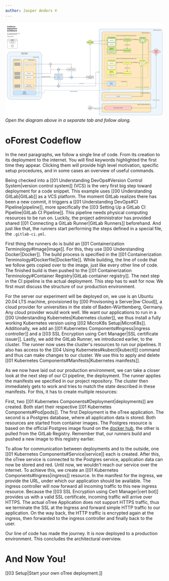 ```yaml
---
author: Jasper Anders ©
---
```


![Achitecture](./diagrams/oTreeArchitecture.png) _Open the diagram above in a separate tab and follow along._

# oForest Codeflow

In the next paragraphs, we follow a single line of code. From its creation to its deployment to the internet. You will find keywords highlighted the first time they appear. Clicking them will provide high level motivation, specific setup procedures, and in some cases an overview of useful commands.

Being checked into a [[01 Understanding DevOps#Version Control System|version control system]] (VCS) is the very first big step toward deployment for a code snippet. This example uses [[00 Understanding GitLab|GitLab]] as a VCS platform. The moment GitLab realizes there has been a new commit, it triggers a [[01 Understanding DevOps#CI Pipeline|pipeline]], more specifically the [[03 Setting Up a GitLab CI Pipeline|GitLab CI Pipeline]]. This pipeline needs physical computing resources to be run on. Luckily, the project administrator has provided shared [[01 Connecting a GitLab Runner|GitLab Runners]] beforehand. And just like that, the
runners start performing the steps defined in a special file, the `.gitlab-ci.yml`.

First thing the runners do is build an [[01 Containerization Terminology#Image|image]]. For this, they use [[00 Understanding Docker|Docker]]. The build process is specified in the [[01 Containerization Terminology#Dockerfile|Dockerfile]]. While building, the line of code that we follow gets copied over to the image, just like every other line of code. The finished build is then pushed to the [[01 Containerization Terminology#Container Registry|GitLab container registry]]. The next step in the CI pipeline is the actual deployment. This step has to wait for now. We first must discuss the structure of our production environment.

For the server our experiment will be deployed on, we use is an Ubuntu 20.04 LTS machine, provisioned by [[00 Provisoning a Server|bw Cloud]], a cloud provider for universities in the state of
Baden-Württemberg, Germany. Any cloud provider would work well. We want our applications to run in a [[00 Understanding Kubernetes|Kubernetes cluster]], we thus install a fully working Kubernetes version using [[02 MicroK8s Setup|MicroK8s]]. Additionally, we add an [[01 Kubernetes Components#Ingress|ingress controller]] and a [[03 SSL Encryption using Cert Manager|SSL certificate issuer]]. Lastly, we add the GitLab Runner, we introduced earlier, to the cluster. The runner now uses the cluster's resources to run our pipelines. It also has access to the [[04 Using Kubernetes#kubectl|kubectl]] command and thus can make changes to our
cluster. We use this to apply and delete [[01 Kubernetes Components#Manifests|Kubernetes manifests]].

As we now have laid out our production environment, we can take a closer look at the next step of our CI pipeline, the deployment. The runner applies the manifests we specified in our project repository. The cluster then immediately gets to work and tries to match the state described in these manifests. For this, it has to create multiple resources:

First, two [[01 Kubernetes Components#Deployment|deployments]] are created. Both start their respective [[01 Kubernetes Components#Pod|pods]]. The first Deployment is the oTree application. The second is a Postgres database, where all application data is stored. Both resources are started from container images. The Postgres resource is based on the official Postgres image found on the [docker hub](https://hub.docker.com/_/postgres), the other is pulled from the GitLab Registry. Remember that, our runners build and pushed a new image to this registry earlier.

To allow for communication between deployments and to the outside, one [[01 Kubernetes Components#Service|service]] each is created. After this, the oTree service is connected to the Postgres service, application data can now be stored and red. Until now, we wouldn't reach our service over the internet. To achieve this, we create an [[01 Kubernetes Components#Ingress|ingress]] resource. In the manifest for the ingress, we provide the URL, under which our application should be available. The ingress controller will now forward all incoming traffic to this new ingress resource. Because the [[03 SSL Encryption using Cert Manager|cert bot]] provides us with a valid SSL certificate, incoming traffic will arrive over HTTPS. The actual oTree Application does not support HTTPS traffic, thus we terminate the SSL at the Ingress and forward simple HTTP traffic to our application. On the way back, the HTTP traffic is encrypted again at the ingress, then forwarded to the ingress controller and finally back to the user.

Our line of code has made the journey. It is now deployed to a production environment. This concludes the architectural overview.

# And Now You!

[[03 Setup|Start your own oTree deployment.]]

